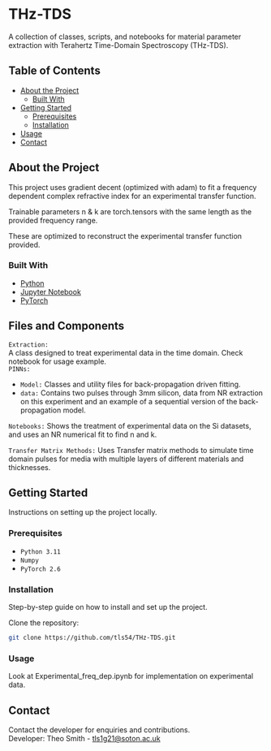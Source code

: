 # THz-TDS

A collection of classes, scripts, and notebooks for material parameter extraction with Terahertz Time-Domain Spectroscopy (THz-TDS).

## Table of Contents

- [About the Project](#about-the-project)
  - [Built With](#built-with)
- [Getting Started](#getting-started)
  - [Prerequisites](#prerequisites)
  - [Installation](#installation)
- [Usage](#usage)
- [Contact](#contact)

## About the Project

This project uses gradient decent (optimized with adam) to fit a frequency dependent complex refractive index for an experimental transfer function. 

Trainable parameters n & k are torch.tensors with the same length as the provided frequency range. 

These are optimized to reconstruct the experimental transfer function provided.


### Built With

- [Python](https://www.python.org/)
- [Jupyter Notebook](https://jupyter.org/)
- [PyTorch](https://pytorch.org/docs/stable/generated/torch.optim.Adam.html)

## Files and Components
`Extraction:`  
A class designed to treat experimental data in the time domain. Check notebook for usage example.  
`PINNs:`  
- `Model:` Classes and utility files for back-propagation driven fitting.
- `data:` Contains two pulses through 3mm silicon, data from NR extraction on this experiment and an example of a sequential version of the back-propagation model.  

`Notebooks:` Shows the treatment of experimental data on the Si datasets, and uses an NR numerical fit to find n and k.  

`Transfer Matrix Methods:` Uses Transfer matrix methods to simulate time domain pulses for media with multiple layers of different materials and thicknesses.


## Getting Started

Instructions on setting up the project locally.

### Prerequisites

- `Python 3.11`
- `Numpy`
- `PyTorch 2.6`

### Installation

Step-by-step guide on how to install and set up the project.

Clone the repository:
```bash
git clone https://github.com/tls54/THz-TDS.git
```

### Usage
Look at Experimental_freq_dep.ipynb for implementation on experimental data.


## Contact
Contact the developer for enquiries and contributions.  
Developer: Theo Smith - tls1g21@soton.ac.uk

